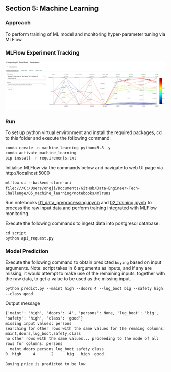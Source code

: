 ## Section 5: Machine Learning

### Approach
To perform training of ML model and monitoring hyper-parameter tuning via MLFlow.

### MLFlow Experiment Tracking
![](./mlflow-tracking.png)

### Run
To set up python virtual environment and install the required packages, cd to this folder and execute the following command:
```
conda create -n machine_learning python=3.8 -y
conda activate machine_learning
pip install -r requirements.txt
```

Initialise MLFlow via the commands below and navigate to web UI page via http://localhost:5000
```
mlflow ui --backend-store-uri file:///C:/Users/ongji/Documents/GitHub/Data-Engineer-Tech-Challenge/05_machine_learning/notebooks/mlruns
```

Run notebooks [01_data_preprocessing.ipynb](notebooks/01_data_preprocessing.ipynb) and [02_training.ipynb](notebooks/02_training.ipynb) to process the raw input data and perform training integrated with MLFlow monitoring.

Execute the following commands to ingest data into postgresql database:
```
cd script
python api_request.py
```

### Model Prediction
Execute the following command to obtain predicted `buying` based on input arguments. Note: script takes in 6 arguments as inputs, and if any are missing, it would attempt to make use of the remaining inputs, together with the raw data, to get a value to be used as the missing input.
```
python predict.py --maint high --doors 4 --lug_boot big --safety high --class good
```

Output message
```
{'maint': 'high', 'doors': '4', 'persons': None, 'lug_boot': 'big', 'safety': 'high', 'class': 'good'}
missing input values: persons
searching for other rows with the same values for the remaing columns: maint,doors,lug_boot,safety,class
no other rows with the same values... proceeding to the mode of all rows for columns: persons
  maint doors persons lug_boot safety class
0  high     4       2      big   high  good

Buying price is predicted to be low
```